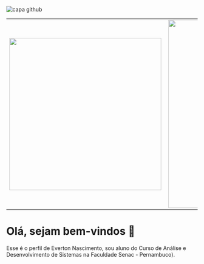 ![capa github](https://github.com/cygnusivy/EVERTON_NASCIMENTO/capa.png)  

<center>
  <table>
    <tr>
        <td><img width="400px" align="left" src="https://github-readme-stats.vercel.app/api/top-langs/?username=cygnusivy&hide=html&layout=compact&theme=vue" /></td>
        <td><img width="495px" align="left" src="https://github-readme-stats.vercel.app/api?username=cygnusivy&theme=vue"/></td>
    </tr>   
  </table>
</center>
<h1> Olá, sejam bem-vindos 👋</h1>
Esse é o perfil de Everton Nascimento, sou aluno do Curso de Análise e Desenvolvimento de Sistemas na Faculdade Senac - Pernambuco).
